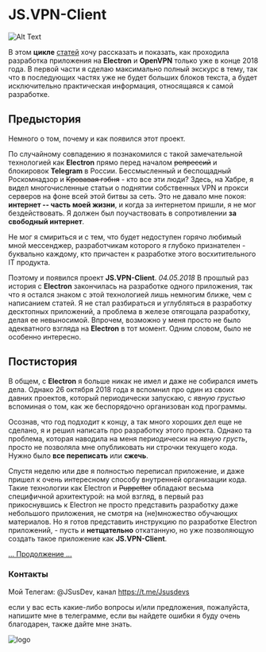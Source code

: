 # JS.VPN-Client

![Alt Text](https://habrastorage.org/webt/c0/2e/hs/c02ehszpyxpnhna0yom1ic8xgjm.gif)

В этом **цикле** [статей](https://habr.com/post/427777/) хочу рассказать и показать, как проходила разработка приложения на **Electron** и **OpenVPN** только уже в конце 2018 года.
В первой части я сделаю максимально полный экскурс в тему, так что в последующих частях уже не будет больших блоков текста, а будет исключительно практическая информация, относящаяся к самой разработке. 

## Предыстория
Немного о том, почему и как появился этот проект.

По случайному совпадению я познакомился с такой замечательной технологией как **Electron** прямо перед началом ~~репрессий~~ и блокировок **Telegram** в России. Бессмысленный и беспощадный Роскомнадзор и ~~Кровавая гэбня~~ - кто все эти люди? Здесь, на Хабре, я видел многочисленные статьи о поднятии собственных VPN и прокси серверов на фоне всей этой битвы за сеть. Это не давало мне покоя: **интернет --  часть моей жизни**, и когда за интернетом пришли, я не мог бездействовать. Я должен был поучаствовать в сопротивлении **за свободный интернет**.

Не мог я смириться и с тем, что будет недоступен горячо любимый мной мессенджер, разработчикам которого я глубоко признателен - буквально каждому, кто причастен к разработке этого восхитительного IT продукта.

Поэтому и появился проект **JS.VPN-Client**. _04.05.2018_
В прошлый раз история с **Electron** закончилась на разработке одного приложения, так что я остался знаком с этой технологией лишь немногим ближе, чем с написанием статей. Я не стал разбираться и углубляться в разработку десктопных приложений, а проблема в железе отягощала разработку, делая ее невыносимой. Впрочем, возможно у меня просто не было адекватного взгляда на **Electron** в тот момент. Одним словом, было не особенно интересно. 

## Постистория
В общем, с **Electron** я больше никак не имел и даже не собирался иметь дела. Однако 26 октября 2018 года я вспомнил про один из своих давних проектов, который периодически запускаю, с *явную грустью* вспоминая о том, как же беспорядочно организован код программы. 



Осознав, что год подходит к концу, а так много хороших дел еще не сделано, я и решил написать про разработку этого проекта. Однако та проблема, которая наводила на меня периодически на *явную грусть*, просто не позволяла мне опубликовать ни строчки текущего кода. Нужно было **все переписать** или **сжечь**. 
 
Спустя неделю или две я полностью переписал приложение, и даже пришел к очень интересному способу внутренней организации кода. Такие технологии как Electron и ~~Puppetter~~ обладают весьма специфичной архитектурой: на мой взгляд, в первый раз прикоснувшись к Electron не просто представить разработку даже небольшого приложения, не смотря на (не)множество обучающих материалов. Но я готов представить инструкцию по разработке Electron приложений, - пусть и **нетщательно** откатанную, но уже позволяющую создать такое приложение как **JS.VPN-Client**.

[... Продолжение ...](https://habr.com/post/427777/)

### Контакты

Мой Телегам: @JSusDev, канал https://t.me/Jsusdevs

если у вас есть какие-либо вопросы и/или предложения, пожалуйста, напишите мне в телеграмме, если вы найдете ошибки я буду очень благодарен, также дайте мне знать.

![logo](https://jsusdev.github.io/home-page/logo/logo_40.png?, "yandex-pictures by JSus ")
